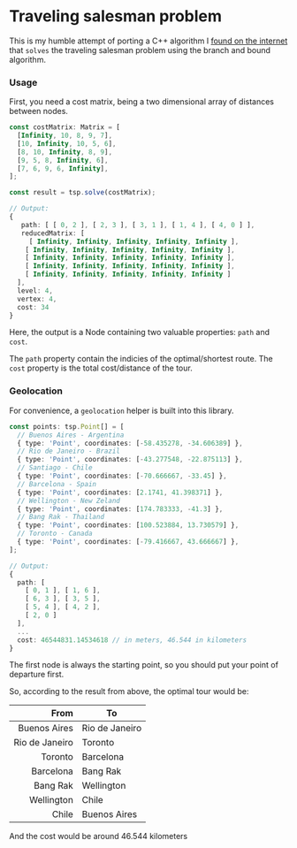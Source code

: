 # Traveling salesman problem

This is my humble attempt of porting a C++ algorithm I [found on the internet][1] that `solves` the traveling salesman problem using the branch and bound algorithm.

### Usage

First, you need a cost matrix, being a two dimensional array of distances between nodes.

```typescript
const costMatrix: Matrix = [
  [Infinity, 10, 8, 9, 7],
  [10, Infinity, 10, 5, 6],
  [8, 10, Infinity, 8, 9],
  [9, 5, 8, Infinity, 6],
  [7, 6, 9, 6, Infinity],
];

const result = tsp.solve(costMatrix);

// Output:
{
   path: [ [ 0, 2 ], [ 2, 3 ], [ 3, 1 ], [ 1, 4 ], [ 4, 0 ] ],
   reducedMatrix: [
     [ Infinity, Infinity, Infinity, Infinity, Infinity ],
    [ Infinity, Infinity, Infinity, Infinity, Infinity ],
    [ Infinity, Infinity, Infinity, Infinity, Infinity ],
    [ Infinity, Infinity, Infinity, Infinity, Infinity ],
    [ Infinity, Infinity, Infinity, Infinity, Infinity ]
  ],
  level: 4,
  vertex: 4,
  cost: 34
}
```

Here, the output is a Node containing two valuable properties: `path` and `cost`.

The `path` property contain the indicies of the optimal/shortest route. The `cost` property is the total cost/distance of the tour.

### Geolocation

For convenience, a `geolocation` helper is built into this library.

```typescript
const points: tsp.Point[] = [
  // Buenos Aires - Argentina
  { type: 'Point', coordinates: [-58.435278, -34.606389] },
  // Rio de Janeiro - Brazil
  { type: 'Point', coordinates: [-43.277548, -22.875113] },
  // Santiago - Chile
  { type: 'Point', coordinates: [-70.666667, -33.45] },
  // Barcelona - Spain
  { type: 'Point', coordinates: [2.1741, 41.398371] },
  // Wellington - New Zeland
  { type: 'Point', coordinates: [174.783333, -41.3] },
  // Bang Rak - Thailand
  { type: 'Point', coordinates: [100.523884, 13.730579] },
  // Toronto - Canada
  { type: 'Point', coordinates: [-79.416667, 43.666667] },
];

// Output:
{
  path: [
    [ 0, 1 ], [ 1, 6 ],
    [ 6, 3 ], [ 3, 5 ],
    [ 5, 4 ], [ 4, 2 ],
    [ 2, 0 ]
  ],
  ...
  cost: 46544831.14534618 // in meters, 46.544 in kilometers
}
```

The first node is always the starting point, so you should put your point of departure first.

So, according to the result from above, the optimal tour would be:

|           From | To             |
| -------------: | -------------- |
|   Buenos Aires | Rio de Janeiro |
| Rio de Janeiro | Toronto        |
|        Toronto | Barcelona      |
|      Barcelona | Bang Rak       |
|       Bang Rak | Wellington     |
|     Wellington | Chile          |
|          Chile | Buenos Aires   |

And the cost would be around 46.544 kilometers

[1]: https://www.techiedelight.com/travelling-salesman-problem-using-branch-and-bound/
